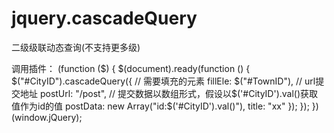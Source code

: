 jquery.cascadeQuery
===================

二级级联动态查询(不支持更多级)

调用插件：
(function ($) {
	$(document).ready(function () {
		$("#CityID").cascadeQuery({
		  // 需要填充的元素
			fillEle: $("#TownID"),
			// url提交地址
			postUrl: "/post",
			// 提交数据以数组形式，假设以$('#CityID').val()获取值作为id的值
			postData: new Array("id:$('#CityID').val()"),
			title: "xx"
		});
	});
})(window.jQuery);
